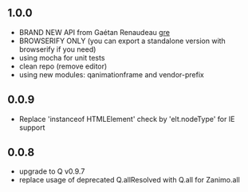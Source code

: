 ## 1.0.0

- BRAND NEW API from Gaétan Renaudeau <a href='http://github.com/gre'>gre</a>
- BROWSERIFY ONLY (you can export a standalone version with browserify if you need)
- using mocha for unit tests
- clean repo (remove editor)
- using new modules: qanimationframe and vendor-prefix

## 0.0.9

- Replace 'instanceof HTMLElement' check by 'elt.nodeType' for IE support

## 0.0.8

- upgrade to Q v0.9.7
- replace usage of deprecated Q.allResolved with Q.all for Zanimo.all
